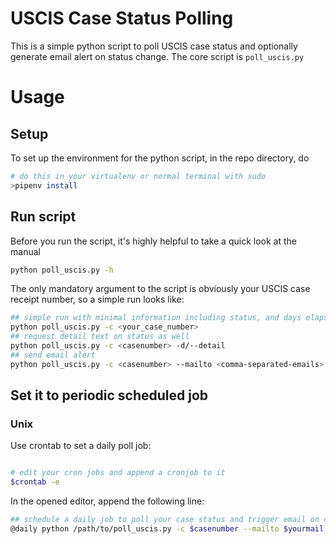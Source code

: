 # USCIS Case Status Polling

This is a simple python script to poll USCIS case status and optionally generate email alert on status change.
The core script is `poll_uscis.py`

# Usage
## Setup
To set up the environment for the python script, in the repo directory, do

```sh
# do this in your virtualenv or normal terminal with sudo
>pipenv install
```

## Run script

Before you run the script, it's highly helpful to take a quick look at the manual

```sh
python poll_uscis.py -h
```

The only mandatory argument to the script is obviously your USCIS case receipt number, so a simple run looks like:

```sh
## simple run with minimal information including status, and days elapsed since received
python poll_uscis.py -c <your_case_number>
## request detail text on status as well
python poll_uscis.py -c <casenumber> -d/--detail
## send email alert
python poll_uscis.py -c <casenumber> --mailto <comma-separated-emails>
```
## Set it to periodic scheduled job 

### Unix

Use crontab to set a daily poll job:

```sh

# edit your cron jobs and append a cronjob to it 
$crontab -e 
```

In the opened editor, append the following line:
```sh
## schedule a daily job to poll your case status and trigger email on change
@daily python /path/to/poll_uscis.py -c $casenumber --mailto $yourmail >/dev/null
```
